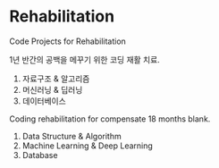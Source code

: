 # Rehabilitation
Code Projects for Rehabilitation

1년 반간의 공백을 메꾸기 위한 코딩 재활 치료.

1. 자료구조 & 알고리즘
2. 머신러닝 & 딥러닝
3. 데이터베이스

Coding rehabilitation for compensate 18 months blank.

1. Data Structure & Algorithm
2. Machine Learning & Deep Learning
3. Database
